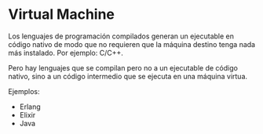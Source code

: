 
# Virtual Machine

Los lenguajes de programación compilados generan un ejecutable
en código nativo de modo que no requieren que la máquina destino tenga nada más instalado.
Por ejemplo: C/C++.

Pero hay lenguajes que se compilan pero no a un ejecutable de código nativo, sino a un 
código intermedio que se ejecuta en una máquina virtua.

Ejemplos:
* Erlang
* Elixir
* Java
